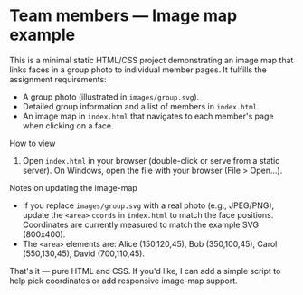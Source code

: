 # Team members — Image map example

This is a minimal static HTML/CSS project demonstrating an image map that links faces in a group photo to individual member pages. It fulfills the assignment requirements:

- A group photo (illustrated in `images/group.svg`).
- Detailed group information and a list of members in `index.html`.
- An image map in `index.html` that navigates to each member's page when clicking on a face.

How to view

1. Open `index.html` in your browser (double-click or serve from a static server). On Windows, open the file with your browser (File > Open...).

Notes on updating the image-map

- If you replace `images/group.svg` with a real photo (e.g., JPEG/PNG), update the `<area>` `coords` in `index.html` to match the face positions. Coordinates are currently measured to match the example SVG (800x400).
- The `<area>` elements are: Alice (150,120,45), Bob (350,100,45), Carol (550,130,45), David (700,110,45).

That's it — pure HTML and CSS. If you'd like, I can add a simple script to help pick coordinates or add responsive image-map support.
